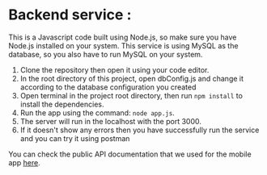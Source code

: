 <h1>Backend service :</h1>

This is a Javascript code built using Node.js, so make sure you have Node.js installed on your system. This service is using MySQL as the database, so you also have to run MySQL on your system.

  1. Clone the repository then open it using your code editor.
  2. In the root directory of this project, open dbConfig.js and change it according to the database configuration you created
  3. Open terminal in the project root directory, then run `npm install` to install the dependencies.
  4. Run the app using the command: `node app.js`.
  5. The server will run in the localhost with the port 3000.
  6. If it doesn't show any errors then you have successfully run the service and you can try it using postman

You can check the public API documentation that we used for the mobile app [here](https://documenter.getpostman.com/view/26038169/2s9Ykq6fwv).
